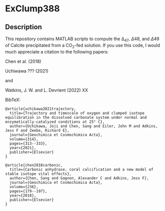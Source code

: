 # ExClump388

## Description

This repository contains MATLAB scripts to compute the Δ$_{47}$, $\Delta$48, and $\Delta$49 of Calcite precipitated from a CO$_2$-fed solution.  If you use this code, I would much appreciate a citation to the following papers:

Chen et al. (2018) 

Uchiwawa ??? (2021)

and

Watkins, J. W. and L. Devrient (2022) XX

BibTeX:

	@article{uchikawa2021trajectory,
	  title={Trajectory and timescale of oxygen and clumped isotope equilibration in the dissolved carbonate system under normal and enzymatically-catalyzed conditions at 25° C},
	  author={Uchikawa, Joji and Chen, Sang and Eiler, John M and Adkins, Jess F and Zeebe, Richard E},
	  journal={Geochimica et Cosmochimica Acta},
	  volume={314},
	  pages={313--333},
	  year={2021},
	  publisher={Elsevier}
	}
	
	@article{chen2018carbonic,
	  title={Carbonic anhydrase, coral calcification and a new model of stable isotope vital effects},
	  author={Chen, Sang and Gagnon, Alexander C and Adkins, Jess F},
	  journal={Geochimica et Cosmochimica Acta},
	  volume={236},
	  pages={179--197},
	  year={2018},
	  publisher={Elsevier}
	}

